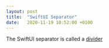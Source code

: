 ```yaml
---
layout: post
title:  "SwiftUI Separator"
date:   2020-11-19 10:52:00 +0100
---
```


The SwiftUI separator is called a [divider](https://developer.apple.com/documentation/swiftui/divider)